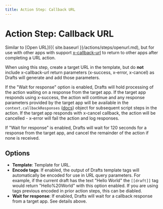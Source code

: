```yaml
---
title: Action Step: Callback URL
---
```

# Action Step: Callback URL

Similar to [Open URL]({{ site.baseurl }}/actions/steps/openurl.md), but for use with other apps with support [x-callback-url](http://x-callback-url.com/) to return to other apps after completing a URL action.

When using this step, create a target URL in the template, but do **not** include x-callback-url return parameters (x-success, x-error, x-cancel) as Drafts will generate and add those parameters.

If the "Wait for response" option is enabled, Drafts will hold processing of the action waiting on a response from the target app. If the target app responds using x-success, the action will continue and any response parameters provided by the target app will be available in the `context.callbackResponses` ([docs](https://github.com/agiletortoise/drafts-documentation/wiki/Context)) object for subsequent script steps in the action. If the target app responds with x-cancel callback, the action will be cancelled - x-error will fail the action and log responses.

If "Wait for response" is enabled, Drafts will wait for 120 seconds for a response from the target app, and cancel the remainder of the action if none is received.

## Options

- **Template**: Template for URL.
- **Encode tags**: If enabled, the output of Drafts template tags will automatically be encoded for use in URL query parameters. For example, if the current draft has the text "Hello World" the `[[draft]]` tag would return "Hello%20World" with this option enabled. If you are using tags previous encoded in prior action steps, this can be diabled.
- **Wait for response**: If enabled, Drafts will wait for a callback response from a target app. See details above.
